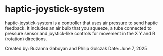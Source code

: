 # haptic-joystick-system
haptic-joystick-system is a controller that uses air pressure to send haptic feedback. It includes an air bulb that you squeeze, a tube connected to pressure sensor and joystick-like controls for movement in the X Y and R (rotation) directions. 

Created by: Ruzanna Gaboyan and Philip Golczak
Date: June 7, 2025
